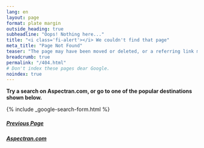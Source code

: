 ```yaml
---
lang: en
layout: page
format: plate margin
outside_heading: true
subheadline: "Oops! Nothing here..."
title: "<i class='fi-alert'></i> We couldn't find that page"
meta_title: "Page Not Found"
teaser: "The page may have been moved or deleted, or a referring link may be incorrect."
breadcrumb: true
permalink: "/404.html"
# Don't index these pages dear Google.
noindex: true
---
```


**Try a search on Aspectran.com, or go to one of the popular destinations shown below.**

{% include _google-search-form.html %}

<div class="grid-x grid-padding-x t30">
  <div class="medium-6 cell text-center t10">
    <div class="panel">
      <a href="javascript:history.back();"><h5><i class='fi-arrow-left'></i> Previous Page</h5></a>
    </div>
  </div>
  <div class="medium-6 cell text-center t10">
    <div class="panel">
      <a href="{{ site.baseurl }}/"><h5><i class='fi-home'></i> Aspectran.com</h5></a>
    </div>
  </div>
</div>
